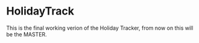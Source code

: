 # HolidayTrack
This is the final working verion of the Holiday Tracker, from now on this will be the MASTER.
